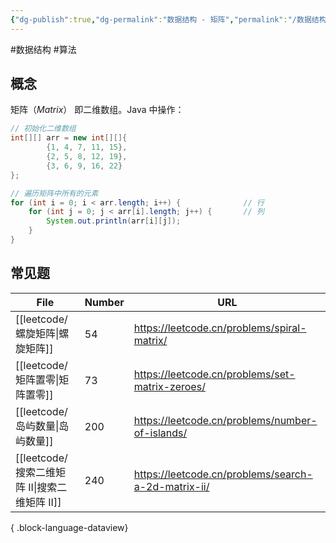 ```yaml
---
{"dg-publish":true,"dg-permalink":"数据结构 - 矩阵","permalink":"/数据结构 - 矩阵/"}
---
```



#数据结构 #算法 

## 概念

矩阵（*Matrix*） 即二维数组。Java 中操作：

```java
// 初始化二维数组
int[][] arr = new int[][]{  
        {1, 4, 7, 11, 15},  
        {2, 5, 8, 12, 19},  
        {3, 6, 9, 16, 22}  
};

// 遍历矩阵中所有的元素
for (int i = 0; i < arr.length; i++) {              // 行
    for (int j = 0; j < arr[i].length; j++) {       // 列
        System.out.println(arr[i][j]);  
    }  
}
```

## 常见题

| File                                 | Number | URL                                                 |
| ------------------------------------ | ------ | --------------------------------------------------- |
| [[leetcode/螺旋矩阵\|螺旋矩阵]]           | 54     | https://leetcode.cn/problems/spiral-matrix/         |
| [[leetcode/矩阵置零\|矩阵置零]]           | 73     | https://leetcode.cn/problems/set-matrix-zeroes/     |
| [[leetcode/岛屿数量\|岛屿数量]]           | 200    | https://leetcode.cn/problems/number-of-islands/     |
| [[leetcode/搜索二维矩阵 II\|搜索二维矩阵 II]] | 240    | https://leetcode.cn/problems/search-a-2d-matrix-ii/ |

{ .block-language-dataview}


